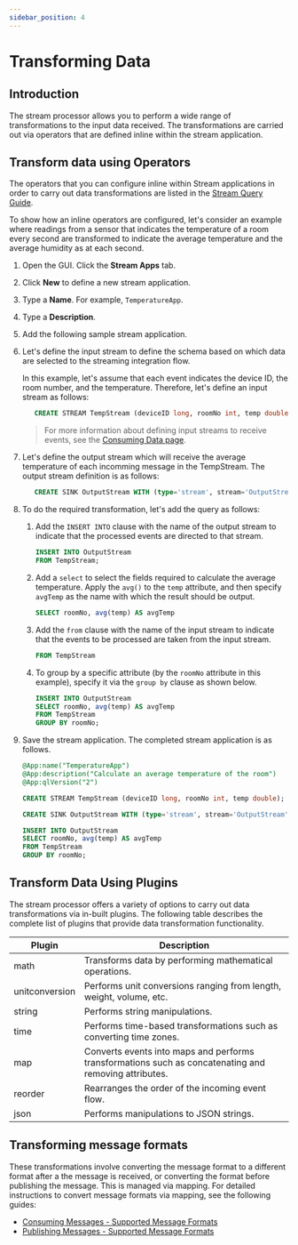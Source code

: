 ```yaml
---
sidebar_position: 4
---
```


# Transforming Data

## Introduction

The stream processor allows you to perform a wide range of transformations to the input data received. The transformations are carried out via operators that are defined inline within the stream application.

## Transform data using Operators

The operators that you can configure inline within Stream applications in order to carry out data transformations are listed in the [Stream Query Guide](../query-guide/index.md).

To show how an inline operators are configured, let's consider an example where readings from a sensor that indicates 
the temperature of a room every second are transformed to indicate the average temperature and the average humidity as at each second.

1. Open the GUI. Click the **Stream Apps** tab.
2. Click **New** to define a new stream application.
3. Type a **Name**. For example, `TemperatureApp`.
4. Type a **Description**.
5. Add the following sample stream application.
6. Let's define the input stream to define the schema based on which data are selected to the streaming integration flow.

    In this example, let's assume that each event indicates the device ID, the room number, and the temperature. Therefore, let's define an input stream as follows:
    ```sql
	   CREATE STREAM TempStream (deviceID long, roomNo int, temp double);
    ```
       
   > For more information about defining input streams to receive events, see the [Consuming Data page](consuming-data.md).
           
7. Let's define the output stream which will receive the average temperature of each incomming message in the TempStream. The output stream definition is as follows:
    ```sql
       CREATE SINK OutputStream WITH (type='stream', stream='OutputStream', map.type='json') (roomNo int, avgTemp double);
    ```

8. To do the required transformation, let's add the query as follows:
    1. Add the `INSERT INTO` clause with the name of the output stream to indicate that the processed events are directed to that stream.

        ```sql
        INSERT INTO OutputStream
        FROM TempStream;
        ```
    1. Add a `select` to select the fields required to calculate the average temperature. Apply the `avg()` to the `temp` attribute, and then specify `avgTemp` as the name with which the result should be output. 
    
        ```sql
        SELECT roomNo, avg(temp) AS avgTemp
        ```

    1. Add the `from` clause with the name of the input stream to indicate that the events to be processed are taken from the input stream.

        ```sql
        FROM TempStream
        ```

    1. To group by a specific attribute (by the `roomNo` attribute in this example), specify it via the `group by` clause as shown below.

        ```sql
        INSERT INTO OutputStream
        SELECT roomNo, avg(temp) AS avgTemp
        FROM TempStream
        GROUP BY roomNo;
        ```

9. Save the stream application. The completed stream application is as follows.

    ```sql
    @App:name("TemperatureApp")
    @App:description("Calculate an average temperature of the room")
    @App:qlVersion("2")
    
    CREATE STREAM TempStream (deviceID long, roomNo int, temp double);
    
    CREATE SINK OutputStream WITH (type='stream', stream='OutputStream', map.type='json') (roomNo int, avgTemp double);
    
    INSERT INTO OutputStream
    SELECT roomNo, avg(temp) AS avgTemp
    FROM TempStream
    GROUP BY roomNo;
    ```

## Transform Data Using Plugins

The stream processor offers a variety of options to carry out data transformations via in-built plugins. The following table describes the complete list of plugins that provide data transformation functionality.

|Plugin|Description|
|--- |--- |
| math   |Transforms data by performing mathematical operations.|
| unitconversion|Performs unit conversions ranging from length, weight, volume, etc.|
| string |Performs string manipulations.|
| time   |Performs time-based transformations such as converting time zones.|
| map    |Converts events into maps and performs transformations such as concatenating and removing attributes.|
| reorder| Rearranges the order of the incoming event flow.|
| json   |Performs manipulations to JSON strings.|

## Transforming message formats

These transformations involve converting the message format to a different format after a the message is received, or 
converting the format before publishing the message. This is managed via mapping. For detailed instructions to convert message formats via mapping, see the following guides:
 
 - [Consuming Messages - Supported Message Formats](consuming-data.md#supported-message-formats)
 - [Publishing Messages - Supported Message Formats](publishing-data.md#supported-message-formats)

